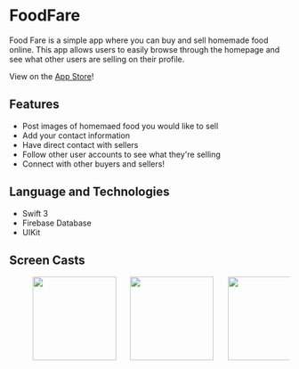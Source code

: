 # FoodFare
Food Fare is a simple app where you can buy and sell homemade food online. 
This app allows users to easily browse through the homepage and see what other users are selling on their profile.

View on the [App Store](https://itunes.apple.com/us/app/food-fare/id1424609701?mt=8)!
## Features
- Post images of homemaed food you would like to sell
- Add your contact information 
- Have direct contact with sellers
- Follow other user accounts to see what they're selling 
- Connect with other buyers and sellers!

## Language and Technologies  
- Swift 3
- Firebase Database
- UIKit

## Screen Casts
<div>
  <pre>
     <img src="https://github.com/SarinSwift/MarketPlaceFinale/blob/master/Images/main.jpg" width="150">   <img src="https://github.com/SarinSwift/MarketPlaceFinale/blob/master/Images/sampleMain.jpg" width="150">   <img src="https://github.com/SarinSwift/MarketPlaceFinale/blob/master/Images/personal.jpg" width="150">   <img src="https://github.com/SarinSwift/MarketPlaceFinale/blob/master/Images/uploadImage.jpg" width="150"> 
  </pre>
</div> 
